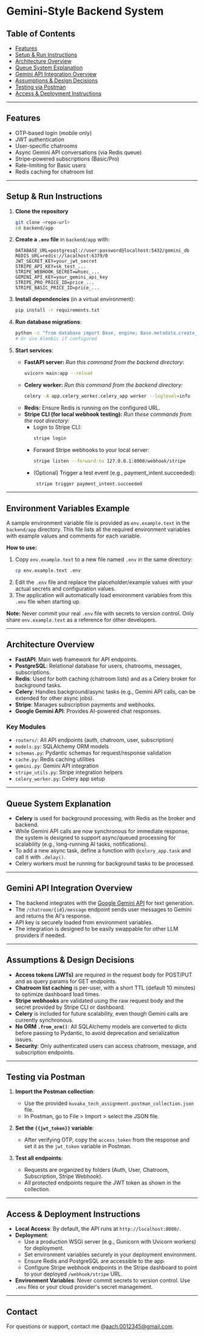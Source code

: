 # Gemini-Style Backend System

## Table of Contents
- [Features](#features)
- [Setup & Run Instructions](#setup--run-instructions)
- [Architecture Overview](#architecture-overview)
- [Queue System Explanation](#queue-system-explanation)
- [Gemini API Integration Overview](#gemini-api-integration-overview)
- [Assumptions & Design Decisions](#assumptions--design-decisions)
- [Testing via Postman](#testing-via-postman)
- [Access & Deployment Instructions](#access--deployment-instructions)

---

## Features
- OTP-based login (mobile only)
- JWT authentication
- User-specific chatrooms
- Async Gemini API conversations (via Redis queue)
- Stripe-powered subscriptions (Basic/Pro)
- Rate-limiting for Basic users
- Redis caching for chatroom list

---

## Setup & Run Instructions

1. **Clone the repository**
   ```sh
   git clone <repo-url>
   cd backend/app
   ```

2. **Create a `.env` file** in `backend/app` with:
   ```env
   DATABASE_URL=postgresql://user:password@localhost:5432/gemini_db
   REDIS_URL=redis://localhost:6379/0
   JWT_SECRET_KEY=your_jwt_secret
   STRIPE_API_KEY=sk_test_...
   STRIPE_WEBHOOK_SECRET=whsec_...
   GEMINI_API_KEY=your_gemini_api_key
   STRIPE_PRO_PRICE_ID=price_...
   STRIPE_BASIC_PRICE_ID=price_...
   ```

3. **Install dependencies** (in a virtual environment):
   ```sh
   pip install -r requirements.txt
   ```

4. **Run database migrations**:
   ```sh
   python -c "from database import Base, engine; Base.metadata.create_all(bind=engine)"
   # Or use Alembic if configured
   ```

5. **Start services**:
   - **FastAPI server:**
     _Run this command from the backend directory:_
     ```sh
     uvicorn main:app --reload
     ```
   - **Celery worker:**
     _Run this command from the backend directory:_
     ```sh
     celery -A app.celery_worker.celery_app worker --loglevel=info
     ```
   - **Redis:** Ensure Redis is running on the configured URL.
   - **Stripe CLI (for local webhook testing):**
     _Run these commands from the root directory:_
     - Login to Stripe CLI:
       ```sh
       stripe login
       ```
     - Forward Stripe webhooks to your local server:
       ```sh
       stripe listen --forward-to 127.0.0.1:8000/webhook/stripe
       ```
     - (Optional) Trigger a test event (e.g.,  payment_intent.succeeded):
       ```sh
        stripe trigger payment_intent.succeeded
       ```

---

## Environment Variables Example

A sample environment variable file is provided as `env.example.text` in the `backend/app` directory. This file lists all the required environment variables with example values and comments for each variable.

**How to use:**
1. Copy `env.example.text` to a new file named `.env` in the same directory:
   ```sh
   cp env.example.text .env
   ```
2. Edit the `.env` file and replace the placeholder/example values with your actual secrets and configuration values.
3. The application will automatically load environment variables from this `.env` file when starting up.

**Note:** Never commit your real `.env` file with secrets to version control. Only share `env.example.text` as a reference for other developers.

---

## Architecture Overview

- **FastAPI**: Main web framework for API endpoints.
- **PostgreSQL**: Relational database for users, chatrooms, messages, subscriptions.
- **Redis**: Used for both caching (chatroom lists) and as a Celery broker for background tasks.
- **Celery**: Handles background/async tasks (e.g., Gemini API calls, can be extended for other async jobs).
- **Stripe**: Manages subscription payments and webhooks.
- **Google Gemini API**: Provides AI-powered chat responses.

### Key Modules
- `routers/`: All API endpoints (auth, chatroom, user, subscription)
- `models.py`: SQLAlchemy ORM models
- `schemas.py`: Pydantic schemas for request/response validation
- `cache.py`: Redis caching utilities
- `gemini.py`: Gemini API integration
- `stripe_utils.py`: Stripe integration helpers
- `celery_worker.py`: Celery app setup

---

## Queue System Explanation

- **Celery** is used for background processing, with Redis as the broker and backend.
- While Gemini API calls are now synchronous for immediate response, the system is designed to support async/queued processing for scalability (e.g., long-running AI tasks, notifications).
- To add a new async task, define a function with `@celery_app.task` and call it with `.delay()`.
- Celery workers must be running for background tasks to be processed.

---

## Gemini API Integration Overview

- The backend integrates with the [Google Gemini API](https://ai.google.dev/gemini-api/docs/text-generation) for text generation.
- The `/chatroom/{id}/message` endpoint sends user messages to Gemini and returns the AI's response.
- API key is securely loaded from environment variables.
- The integration is designed to be easily swappable for other LLM providers if needed.

---

## Assumptions & Design Decisions

- **Access tokens (JWTs)** are required in the request body for POST/PUT and as query params for GET endpoints.
- **Chatroom list caching** is per-user, with a short TTL (default 10 minutes) to optimize dashboard load times.
- **Stripe webhooks** are validated using the raw request body and the secret provided by Stripe CLI or dashboard.
- **Celery** is included for future scalability, even though Gemini calls are currently synchronous.
- **No ORM `.from_orm()`**: All SQLAlchemy models are converted to dicts before passing to Pydantic, to avoid deprecation and serialization issues.
- **Security**: Only authenticated users can access chatroom, message, and subscription endpoints.

---

## Testing via Postman

1. **Import the Postman collection**:
   - Use the provided `kuvaka_tech_assignment.postman_collection.json` file.
   - In Postman, go to File > Import > select the JSON file.

2. **Set the `{{jwt_token}}` variable**:
   - After verifying OTP, copy the `access_token` from the response and set it as the `jwt_token` variable in Postman.

3. **Test all endpoints**:
   - Requests are organized by folders (Auth, User, Chatroom, Subscription, Stripe Webhook).
   - All protected endpoints require the JWT token as shown in the collection.

---

## Access & Deployment Instructions

- **Local Access**: By default, the API runs at `http://localhost:8000/`.
- **Deployment**:
  - Use a production WSGI server (e.g., Gunicorn with Uvicorn workers) for deployment.
  - Set environment variables securely in your deployment environment.
  - Ensure Redis and PostgreSQL are accessible to the app.
  - Configure Stripe webhook endpoints in the Stripe dashboard to point to your deployed `/webhook/stripe` URL.
- **Environment Variables**: Never commit secrets to version control. Use `.env` files or your cloud provider's secret management.

---

## Contact
For questions or support, contact me @aach.0012345@gmail.com. 